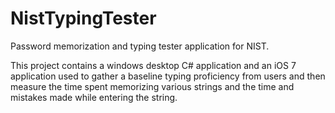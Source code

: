NistTypingTester
================

Password memorization and typing tester application for NIST.

This project contains a windows desktop C# application and an iOS 7 application used to gather a baseline typing proficiency from users and then measure the time spent memorizing various strings and the time and mistakes made while entering the string.
